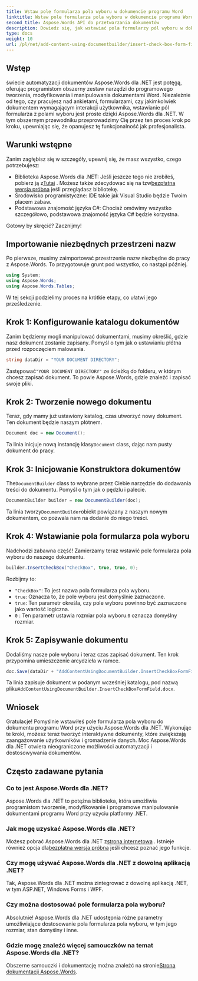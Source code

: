 ```yaml
---
title: Wstaw pole formularza pola wyboru w dokumencie programu Word
linktitle: Wstaw pole formularza pola wyboru w dokumencie programu Word
second_title: Aspose.Words API do przetwarzania dokumentów
description: Dowiedz się, jak wstawiać pola formularzy pól wyboru w dokumentach programu Word za pomocą Aspose.Words dla .NET, korzystając ze szczegółowego przewodnika krok po kroku. Idealny dla programistów.
type: docs
weight: 10
url: /pl/net/add-content-using-documentbuilder/insert-check-box-form-field/
---
```

## Wstęp
świecie automatyzacji dokumentów Aspose.Words dla .NET jest potęgą, oferując programistom obszerny zestaw narzędzi do programowego tworzenia, modyfikowania i manipulowania dokumentami Word. Niezależnie od tego, czy pracujesz nad ankietami, formularzami, czy jakimkolwiek dokumentem wymagającym interakcji użytkownika, wstawianie pól formularza z polami wyboru jest proste dzięki Aspose.Words dla .NET. W tym obszernym przewodniku przeprowadzimy Cię przez ten proces krok po kroku, upewniając się, że opanujesz tę funkcjonalność jak profesjonalista.

## Warunki wstępne

Zanim zagłębisz się w szczegóły, upewnij się, że masz wszystko, czego potrzebujesz:

-  Biblioteka Aspose.Words dla .NET: Jeśli jeszcze tego nie zrobiłeś, pobierz ją z[Tutaj](https://releases.aspose.com/words/net/) . Możesz także zdecydować się na tzw[bezpłatna wersja próbna](https://releases.aspose.com/) jeśli przeglądasz bibliotekę.
- Środowisko programistyczne: IDE takie jak Visual Studio będzie Twoim placem zabaw.
- Podstawowa znajomość języka C#: Chociaż omówimy wszystko szczegółowo, podstawowa znajomość języka C# będzie korzystna.

Gotowy by skręcić? Zacznijmy!

## Importowanie niezbędnych przestrzeni nazw

Po pierwsze, musimy zaimportować przestrzenie nazw niezbędne do pracy z Aspose.Words. To przygotowuje grunt pod wszystko, co nastąpi później.

```csharp
using System;
using Aspose.Words;
using Aspose.Words.Tables;
```

W tej sekcji podzielimy proces na krótkie etapy, co ułatwi jego prześledzenie. 

## Krok 1: Konfigurowanie katalogu dokumentów

Zanim będziemy mogli manipulować dokumentami, musimy określić, gdzie nasz dokument zostanie zapisany. Pomyśl o tym jak o ustawianiu płótna przed rozpoczęciem malowania.

```csharp
string dataDir = "YOUR DOCUMENT DIRECTORY";
```

 Zastępować`"YOUR DOCUMENT DIRECTORY"` ze ścieżką do folderu, w którym chcesz zapisać dokument. To powie Aspose.Words, gdzie znaleźć i zapisać swoje pliki.

## Krok 2: Tworzenie nowego dokumentu

Teraz, gdy mamy już ustawiony katalog, czas utworzyć nowy dokument. Ten dokument będzie naszym płótnem.

```csharp
Document doc = new Document();
```

 Ta linia inicjuje nową instancję klasy`Document` class, dając nam pusty dokument do pracy.

## Krok 3: Inicjowanie Konstruktora dokumentów

 The`DocumentBuilder` class to wybrane przez Ciebie narzędzie do dodawania treści do dokumentu. Pomyśl o tym jak o pędzlu i palecie.

```csharp
DocumentBuilder builder = new DocumentBuilder(doc);
```

 Ta linia tworzy`DocumentBuilder`obiekt powiązany z naszym nowym dokumentem, co pozwala nam na dodanie do niego treści.

## Krok 4: Wstawianie pola formularza pola wyboru

Nadchodzi zabawna część! Zamierzamy teraz wstawić pole formularza pola wyboru do naszego dokumentu.

```csharp
builder.InsertCheckBox("CheckBox", true, true, 0);
```

Rozbijmy to:
- `"CheckBox"`: To jest nazwa pola formularza pola wyboru.
- `true`: Oznacza to, że pole wyboru jest domyślnie zaznaczone.
- `true`: Ten parametr określa, czy pole wyboru powinno być zaznaczone jako wartość logiczna.
- `0` : Ten parametr ustawia rozmiar pola wyboru.`0` oznacza domyślny rozmiar.

## Krok 5: Zapisywanie dokumentu

Dodaliśmy nasze pole wyboru i teraz czas zapisać dokument. Ten krok przypomina umieszczenie arcydzieła w ramce.

```csharp
doc.Save(dataDir + "AddContentUsingDocumentBuilder.InsertCheckBoxFormField.docx");
```

 Ta linia zapisuje dokument w podanym wcześniej katalogu, pod nazwą pliku`AddContentUsingDocumentBuilder.InsertCheckBoxFormField.docx`.

## Wniosek

Gratulacje! Pomyślnie wstawiłeś pole formularza pola wyboru do dokumentu programu Word przy użyciu Aspose.Words dla .NET. Wykonując te kroki, możesz teraz tworzyć interaktywne dokumenty, które zwiększają zaangażowanie użytkowników i gromadzenie danych. Moc Aspose.Words dla .NET otwiera nieograniczone możliwości automatyzacji i dostosowywania dokumentów.

## Często zadawane pytania

### Co to jest Aspose.Words dla .NET?

Aspose.Words dla .NET to potężna biblioteka, która umożliwia programistom tworzenie, modyfikowanie i programowe manipulowanie dokumentami programu Word przy użyciu platformy .NET.

### Jak mogę uzyskać Aspose.Words dla .NET?

 Możesz pobrać Aspose.Words dla .NET z[strona internetowa](https://releases.aspose.com/words/net/) . Istnieje również opcja dla[bezpłatna wersja próbna](https://releases.aspose.com/) jeśli chcesz poznać jego funkcje.

### Czy mogę używać Aspose.Words dla .NET z dowolną aplikacją .NET?

Tak, Aspose.Words dla .NET można zintegrować z dowolną aplikacją .NET, w tym ASP.NET, Windows Forms i WPF.

### Czy można dostosować pole formularza pola wyboru?

Absolutnie! Aspose.Words dla .NET udostępnia różne parametry umożliwiające dostosowanie pola formularza pola wyboru, w tym jego rozmiar, stan domyślny i inne.

### Gdzie mogę znaleźć więcej samouczków na temat Aspose.Words dla .NET?

 Obszerne samouczki i dokumentację można znaleźć na stronie[Strona dokumentacji Aspose.Words](https://reference.aspose.com/words/net/).
